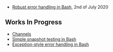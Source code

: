 - [Robust error handling in Bash](/ideas/robust-error-handling), 2nd of July 2020

## Works In Progress

- [Channels](/ideas/channels)
- [Simple snapshot testing in Bash](/ideas/snapshot-testing)
- [Exception-style error handling in Bash](/ideas/exceptions)
